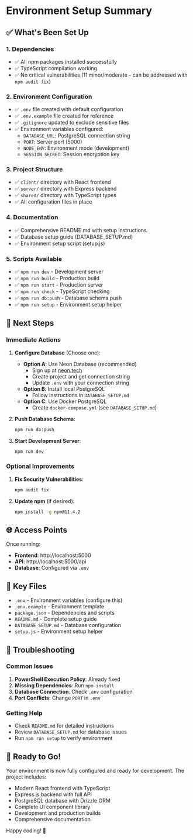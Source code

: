 # Environment Setup Summary

## ✅ What's Been Set Up

### 1. Dependencies
- ✅ All npm packages installed successfully
- ✅ TypeScript compilation working
- ✅ No critical vulnerabilities (11 minor/moderate - can be addressed with `npm audit fix`)

### 2. Environment Configuration
- ✅ `.env` file created with default configuration
- ✅ `.env.example` file created for reference
- ✅ `.gitignore` updated to exclude sensitive files
- ✅ Environment variables configured:
  - `DATABASE_URL`: PostgreSQL connection string
  - `PORT`: Server port (5000)
  - `NODE_ENV`: Environment mode (development)
  - `SESSION_SECRET`: Session encryption key

### 3. Project Structure
- ✅ `client/` directory with React frontend
- ✅ `server/` directory with Express backend
- ✅ `shared/` directory with TypeScript types
- ✅ All configuration files in place

### 4. Documentation
- ✅ Comprehensive README.md with setup instructions
- ✅ Database setup guide (DATABASE_SETUP.md)
- ✅ Environment setup script (setup.js)

### 5. Scripts Available
- ✅ `npm run dev` - Development server
- ✅ `npm run build` - Production build
- ✅ `npm run start` - Production server
- ✅ `npm run check` - TypeScript checking
- ✅ `npm run db:push` - Database schema push
- ✅ `npm run setup` - Environment setup helper

## 🚀 Next Steps

### Immediate Actions
1. **Configure Database** (Choose one):
   - **Option A**: Use Neon Database (recommended)
     - Sign up at [neon.tech](https://neon.tech)
     - Create project and get connection string
     - Update `.env` with your connection string
   - **Option B**: Install local PostgreSQL
     - Follow instructions in `DATABASE_SETUP.md`
   - **Option C**: Use Docker PostgreSQL
     - Create `docker-compose.yml` (see `DATABASE_SETUP.md`)

2. **Push Database Schema**:
   ```bash
   npm run db:push
   ```

3. **Start Development Server**:
   ```bash
   npm run dev
   ```

### Optional Improvements
1. **Fix Security Vulnerabilities**:
   ```bash
   npm audit fix
   ```

2. **Update npm** (if desired):
   ```bash
   npm install -g npm@11.4.2
   ```

## 🌐 Access Points

Once running:
- **Frontend**: http://localhost:5000
- **API**: http://localhost:5000/api
- **Database**: Configured via `.env`

## 📁 Key Files

- `.env` - Environment variables (configure this)
- `.env.example` - Environment template
- `package.json` - Dependencies and scripts
- `README.md` - Complete setup guide
- `DATABASE_SETUP.md` - Database configuration
- `setup.js` - Environment setup helper

## 🔧 Troubleshooting

### Common Issues
1. **PowerShell Execution Policy**: Already fixed
2. **Missing Dependencies**: Run `npm install`
3. **Database Connection**: Check `.env` configuration
4. **Port Conflicts**: Change `PORT` in `.env`

### Getting Help
- Check `README.md` for detailed instructions
- Review `DATABASE_SETUP.md` for database issues
- Run `npm run setup` to verify environment

## 🎉 Ready to Go!

Your environment is now fully configured and ready for development. The project includes:

- Modern React frontend with TypeScript
- Express.js backend with full API
- PostgreSQL database with Drizzle ORM
- Complete UI component library
- Development and production builds
- Comprehensive documentation

Happy coding! 🚀 